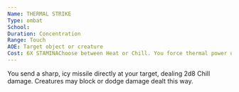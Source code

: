 ```yaml
---
Name: THERMAL STRIKE
Type: ombat
School: 
Duration: Concentration
Range: Touch
AOE: Target object or creature
Cost: 6X STAMINAChoose between Heat or Chill. You force thermal power unto your target. Upon casting and at the beginning of each turn for the spell's duration, it's dealt Xd8 damage of the chosen type. Creatures may block or dodge damage dealt this way, and if the spell deals no damage in a turn, the spell ends.
---
```

You send a sharp, icy missile directly at your target, dealing 2d8 Chill damage. Creatures may block or dodge damage dealt this way.